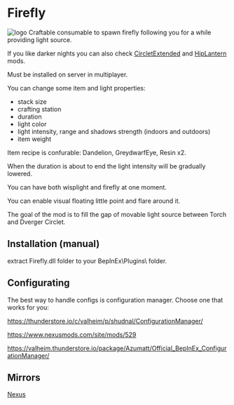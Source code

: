 # Firefly
![logo](https://staticdelivery.nexusmods.com/mods/3667/images/headers/2741_1712869823.jpg)
Craftable consumable to spawn firefly following you for a while providing light source.

If you like darker nights you can also check [CircletExtended](https://thunderstore.io/c/valheim/p/shudnal/CircletExtended/) and [HipLantern](https://thunderstore.io/c/valheim/p/shudnal/HipLantern/) mods.

Must be installed on server in multiplayer.

You can change some item and light properties:
* stack size
* crafting station
* duration
* light color
* light intensity, range and shadows strength (indoors and outdoors)
* item weight

Item recipe is confurable: Dandelion, GreydwarfEye, Resin x2.

When the duration is about to end the light intensity will be gradually lowered.

You can have both wisplight and firefly at one moment.

You can enable visual floating little point and flare around it.

The goal of the mod is to fill the gap of movable light source between Torch and Dverger Circlet.

## Installation (manual)
extract Firefly.dll folder to your BepInEx\Plugins\ folder.

## Configurating
The best way to handle configs is configuration manager. Choose one that works for you:

https://thunderstore.io/c/valheim/p/shudnal/ConfigurationManager/

https://www.nexusmods.com/site/mods/529

https://valheim.thunderstore.io/package/Azumatt/Official_BepInEx_ConfigurationManager/

## Mirrors
[Nexus](https://www.nexusmods.com/valheim/mods/2741)